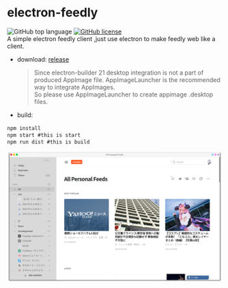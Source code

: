 # electron-feedly
![GitHub top language](https://img.shields.io/github/languages/top/asutorufa/electron-feedly)
[![GitHub license](https://img.shields.io/github/license/Asutorufa/electron-feedly)](https://github.com/Asutorufa/electron-feedly/blob/master/LICENSE)  
A simple electron feedly client ,just use electron to make feedly web like a client.  
- download: [release](https://github.com/Asutorufa/electron-feedly/releases)  
    >Since electron-builder 21 desktop integration is not a part of produced AppImage file. AppImageLauncher is the recommended way to integrate AppImages.  
    So please use AppImageLauncher to create appimage .desktop files.
- build:

```shell
npm install
npm start #this is start
npm run dist #this is build
```

![](https://raw.githubusercontent.com/Asutorufa/electron-feedly/master/proview2.png)
